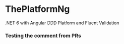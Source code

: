 # ThePlatformNg
.NET 6 with Angular DDD Platform and Fluent Validation

### Testing the comment from PRs